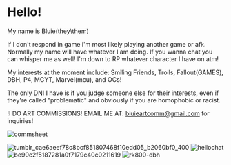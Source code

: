 # Hello!


My name is Bluie(they\them)

If I don't respond in game i'm most likely playing another game or afk. Normally my name will have whatever I am doing. If you wanna chat you can whisper me as well! I'm down to RP whatever character I have on atm!

My interests at the moment include: Smiling Friends, Trolls, Fallout(GAMES), DBH, P4, MCYT, Marvel(mcu), and OCs!

The only DNI I have is if you judge someone else for their interests, even if they're called "problematic" and obviously if you are homophobic or racist. 

!I DO ART COMMISSIONS!
EMAIL ME AT: bluieartcomm@gmail.com for inquiries!

![commsheet](https://github.com/user-attachments/assets/6b1ff267-c160-4ec9-936f-193f0269ae8c)


![tumblr_cae6aeef78c8bcf851807468f10edd05_b2060bf0_400](https://github.com/user-attachments/assets/9bf7913f-baf7-4d94-93b7-bfc140a5631e)
![hellochat](https://github.com/user-attachments/assets/d4194528-0bd0-4012-bff5-67570addb78f)
![be90c2f5187281a0f7179c40c0211619](https://github.com/user-attachments/assets/4f7a3dad-554d-43da-b184-d00a32111901)
![rk800-dbh](https://github.com/user-attachments/assets/476ea437-2795-4b28-9cce-cd8c1f461a1b)
